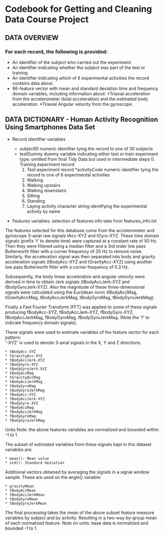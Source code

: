 # Codebook for Getting and Cleaning Data Course Project

## DATA OVERVIEW
### For each record, the following is provided: 

* An identifier of the subject who carried out the experiment.
* An identifier indicating whether the subject was part of the test or training
* An identifier indicating which of 6 experimental activities the record contains data about. 
* 86-feature vector with mean and standard deviation time and frequency domain variables, including information about: 
    *Triaxial acceleration from the accelerometer (total acceleration) and the estimated body acceleration.
    *Triaxial Angular velocity from the gyroscope. 

## DATA DICTIONARY - Human Activity Recognition Using Smartphones Data Set

* Record identifier variables
    * subjectID 
        numeric identifier tying the record to one of 30 subjects 
    * testDummy 
        dummy variable indicating either test or train experiment type; omitted from final Tidy Data but used in intermediate steps
        0. Training experiment record
        1. Test experiment record
    *activityCode 
        numeric identifier tying the record to one of 6 experimental activities
        1. Walking
        2. Walking upstairs
        3. Walking downstairs
        4. Sitting
        5. Standing
        6. Laying
activity
    character string identifying the experimental activity by name

* Features variables: selection of features info take from features_info.txt

The features selected for this database come from the accelerometer and gyroscope 3-axial raw signals tAcc-XYZ and tGyro-XYZ. These time domain signals (prefix 't' to denote time) were captured at a constant rate of 50 Hz. Then they were filtered using a median filter and a 3rd order low pass Butterworth filter with a corner frequency of 20 Hz to remove noise. Similarly, the acceleration signal was then separated into body and gravity acceleration signals (tBodyAcc-XYZ and tGravityAcc-XYZ) using another low pass Butterworth filter with a corner frequency of 0.3 Hz. 

Subsequently, the body linear acceleration and angular velocity were derived in time to obtain Jerk signals (tBodyAccJerk-XYZ and tBodyGyroJerk-XYZ). Also the magnitude of these three-dimensional signals were calculated using the Euclidean norm (tBodyAccMag, tGravityAccMag, tBodyAccJerkMag, tBodyGyroMag, tBodyGyroJerkMag). 

Finally a Fast Fourier Transform (FFT) was applied to some of these signals producing fBodyAcc-XYZ, fBodyAccJerk-XYZ, fBodyGyro-XYZ, fBodyAccJerkMag, fBodyGyroMag, fBodyGyroJerkMag. (Note the 'f' to indicate frequency domain signals). 

These signals were used to estimate variables of the feature vector for each pattern:  
'-XYZ' is used to denote 3-axial signals in the X, Y and Z directions.

    * tBodyAcc-XYZ
    * tGravityAcc-XYZ
    * tBodyAccJerk-XYZ
    * tBodyGyro-XYZ
    * tBodyGyroJerk-XYZ
    * tBodyAccMag
    * tGravityAccMag
    * tBodyAccJerkMag
    * tBodyGyroMag
    * tBodyGyroJerkMag
    * fBodyAcc-XYZ
    * fBodyAccJerk-XYZ
    * fBodyGyro-XYZ
    * fBodyAccMag
    * fBodyAccJerkMag
    * fBodyGyroMag
    * fBodyGyroJerkMag

Units Note: the above features variables are normalized and bounded within -1 to 1

The subset of estimated variables from these signals kept in this dataset variables are: 

    * mean(): Mean value
    * std(): Standard deviation

Additional vectors obtained by averaging the signals in a signal window sample. These are used on the angle() variable:

    * gravityMean
    * tBodyAccMean
    * tBodyAccJerkMean
    * tBodyGyroMean
    * tBodyGyroJerkMean

The final processing takes the mean of the above subset feature measure variables by subject and by activity. Resulting in a two-way by-group mean of each normalized feature. Note on units: base data is normalized and bounded -1 to 1. 

